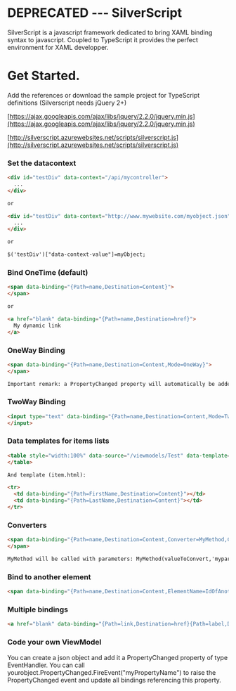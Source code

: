 DEPRECATED --- SilverScript
=======
SilverScript is a javascript framework dedicated to bring XAML binding syntax to javascript.
Coupled to TypeScript it provides the perfect environment for XAML developper.

# Get Started.

Add the references or download the sample project for TypeScript definitions (Silverscript needs jQuery 2+)

[https://ajax.googleapis.com/ajax/libs/jquery/2.2.0/jquery.min.js](https://ajax.googleapis.com/ajax/libs/jquery/2.2.0/jquery.min.js)

[http://silverscript.azurewebsites.net/scripts/silverscript.js](http://silverscript.azurewebsites.net/scripts/silverscript.js)

### Set the datacontext

```html
<div id="testDiv" data-context="/api/mycontroller">
  ...
</div>

or

<div id="testDiv" data-context="http://www.mywebsite.com/myobject.json">
  ...
</div>

or

$('testDiv')["data-context-value"]=myObject;
```

### Bind OneTime (default)

```html
<span data-binding="{Path=name,Destination=Content}">
</span>

or

<a href="blank" data-binding="{Path=name,Destination=href}">
  My dynamic link
</a>
```

### OneWay Binding

```html
<span data-binding="{Path=name,Destination=Content,Mode=OneWay}">
</span>

Important remark: a PropertyChanged property will automatically be added to the datacontext object and the binding will update in case the PropertyChanged event is raised on this object.
```

### TwoWay Binding

```html
<input type="text" data-binding="{Path=name,Destination=Content,Mode=TwoWay}">
</input>
```

### Data templates for items lists

```html
<table style="width:100%" data-source="/viewmodels/Test" data-template="/views/item.html">
</table>

And template (item.html):

<tr>
  <td data-binding="{Path=FirstName,Destination=Content}"></td>
  <td data-binding="{Path=LastName,Destination=Content}"></td>
</tr>
```

### Converters

```html
<span data-binding="{Path=name,Destination=Content,Converter=MyMethod,ConverterParameter=myparameter}">
</span>

MyMethod will be called with parameters: MyMethod(valueToConvert,'myparameter')
```

### Bind to another element

```html
<span data-binding="{Path=name,Destination=Content,ElementName=IdOfAnotherDiv}"></span>
```

### Multiple bindings

```html
<a href="blank" data-binding="{Path=link,Destination=href}{Path=label,Destination=Content}"></a>
```

### Code your own ViewModel

You can create a json object and add it a PropertyChanged property of type EventHandler.
You can call yourobject.PropertyChanged.FireEvent("myPropertyName") to raise the PropertyChanged event and update all bindings referencing this property.

